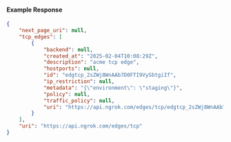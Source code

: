 <!-- Code generated for API Clients. DO NOT EDIT. -->

#### Example Response

```json
{
	"next_page_uri": null,
	"tcp_edges": [
		{
			"backend": null,
			"created_at": "2025-02-04T10:08:29Z",
			"description": "acme tcp edge",
			"hostports": null,
			"id": "edgtcp_2sZWj8WnAAb7D0FTI9VySbtgiIf",
			"ip_restriction": null,
			"metadata": "{\"environment\": \"staging\"}",
			"policy": null,
			"traffic_policy": null,
			"uri": "https://api.ngrok.com/edges/tcp/edgtcp_2sZWj8WnAAb7D0FTI9VySbtgiIf"
		}
	],
	"uri": "https://api.ngrok.com/edges/tcp"
}
```
